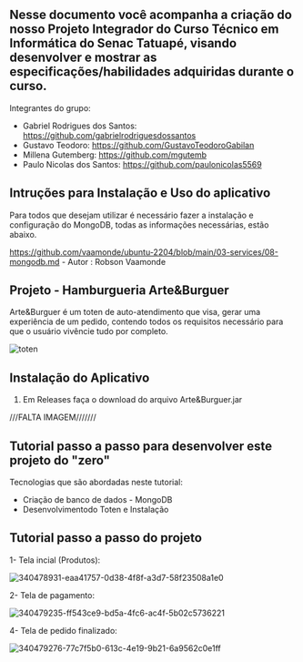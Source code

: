 ## Nesse documento você acompanha a criação do nosso Projeto Integrador do Curso Técnico em Informática do Senac Tatuapé, visando desenvolver e mostrar as especificações/habilidades adquiridas durante o curso.

Integrantes do grupo: 

- Gabriel Rodrigues dos Santos: https://github.com/gabrielrodriguesdossantos
- Gustavo Teodoro: https://github.com/GustavoTeodoroGabilan
- Millena Gutemberg: https://github.com/mgutemb
- Paulo Nicolas dos Santos: https://github.com/paulonicolas5569

## Intruções para Instalação e Uso do aplicativo

Para todos que desejam utilizar é necessário fazer a instalação e configuração do MongoDB, todas as informações necessárias, estão abaixo.

https://github.com/vaamonde/ubuntu-2204/blob/main/03-services/08-mongodb.md - Autor : Robson Vaamonde

## Projeto - Hamburgueria Arte&Burguer

Arte&Burguer é um toten de auto-atendimento que visa, gerar uma experiência de um pedido, contendo todos os requisitos necessário para que o usuário vivêncie tudo por completo.

![toten](https://github.com/GustavoTeodoroGabilan/Art-Burguer/assets/115747310/738504d0-a7a5-446f-a371-f4365f53bdea)

## Instalação do Aplicativo
1. Em Releases faça o download do arquivo Arte&Burguer.jar

///FALTA IMAGEM///////


## Tutorial passo a passo para desenvolver este projeto do "zero"
Tecnologias que são abordadas neste tutorial:

- Criação de banco de dados - MongoDB
- Desenvolvimentodo Toten e Instalação


## Tutorial passo a passo do projeto

1- Tela incial (Produtos):

![340478931-eaa41757-0d38-4f8f-a3d7-58f23508a1e0](https://github.com/GustavoTeodoroGabilan/Art-Burguer/assets/115593922/d73023a4-3b8c-456d-897c-c5fa40403cd8)

2- Tela de pagamento:

![340479235-ff543ce9-bd5a-4fc6-ac4f-5b02c5736221](https://github.com/GustavoTeodoroGabilan/Art-Burguer/assets/115593922/6d09fad6-f2b3-4289-8522-e2d21b8923fe)


4- Tela de pedido finalizado:

![340479276-77c7f5b0-613c-4e19-9b21-6a9562c0e1ff](https://github.com/GustavoTeodoroGabilan/Art-Burguer/assets/115593922/2ae292f4-1046-47bb-88a1-a14841657b9a)


